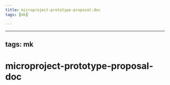 ```yaml
---
title: microproject-prototype-proposal-doc
tags: [mk]

---
```


---
tags: mk
---


# microproject-prototype-proposal-doc

